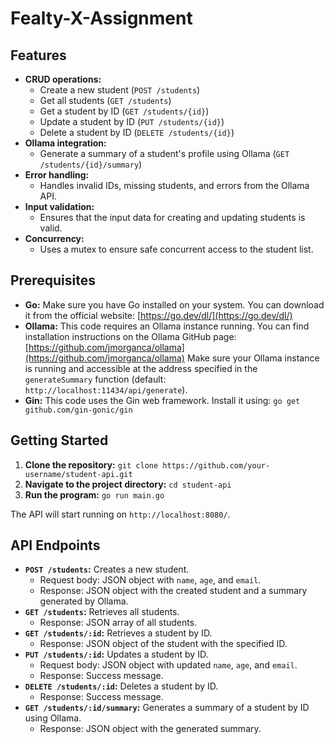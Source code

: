 # Fealty-X-Assignment
## Features

* **CRUD operations:**
    * Create a new student (`POST /students`)
    * Get all students (`GET /students`)
    * Get a student by ID (`GET /students/{id}`)
    * Update a student by ID (`PUT /students/{id}`)
    * Delete a student by ID (`DELETE /students/{id}`)
* **Ollama integration:**
    * Generate a summary of a student's profile using Ollama (`GET /students/{id}/summary`)
* **Error handling:**
    * Handles invalid IDs, missing students, and errors from the Ollama API.
* **Input validation:**
    * Ensures that the input data for creating and updating students is valid.
* **Concurrency:**
    * Uses a mutex to ensure safe concurrent access to the student list.

## Prerequisites

* **Go:** Make sure you have Go installed on your system. You can download it from the official website: [https://go.dev/dl/](https://go.dev/dl/)
* **Ollama:** This code requires an Ollama instance running. You can find installation instructions on the Ollama GitHub page: [https://github.com/jmorganca/ollama](https://github.com/jmorganca/ollama) Make sure your Ollama instance is running and accessible at the address specified in the `generateSummary` function (default: `http://localhost:11434/api/generate`).
* **Gin:** This code uses the Gin web framework. Install it using: `go get github.com/gin-gonic/gin`

## Getting Started

1. **Clone the repository:** `git clone https://github.com/your-username/student-api.git`
2. **Navigate to the project directory:** `cd student-api`
3. **Run the program:** `go run main.go`

The API will start running on `http://localhost:8080/`.

## API Endpoints

* **`POST /students`:** Creates a new student.
    * Request body: JSON object with `name`, `age`, and `email`.
    * Response: JSON object with the created student and a summary generated by Ollama.
* **`GET /students`:** Retrieves all students.
    * Response: JSON array of all students.
* **`GET /students/:id`:** Retrieves a student by ID.
    * Response: JSON object of the student with the specified ID.
* **`PUT /students/:id`:** Updates a student by ID.
    * Request body: JSON object with updated `name`, `age`, and `email`.
    * Response: Success message.
* **`DELETE /students/:id`:** Deletes a student by ID.
    * Response: Success message.
* **`GET /students/:id/summary`:** Generates a summary of a student by ID using Ollama.
    * Response: JSON object with the generated summary.
